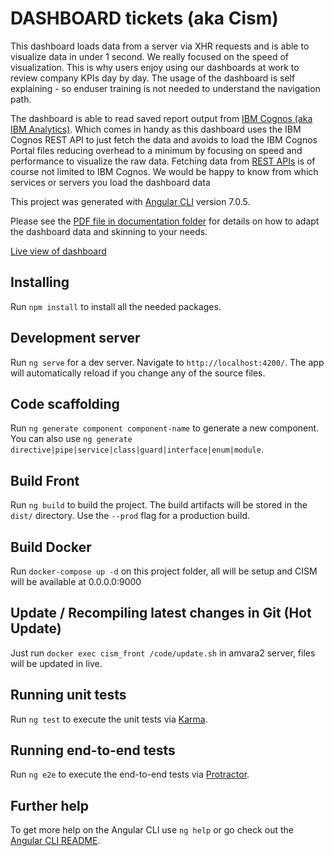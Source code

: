 # DASHBOARD tickets (aka Cism)

This dashboard loads data from a server via XHR requests and is able to visualize data in under 1 second. We really focused on the speed of visualization. This is why users enjoy using our dashboards at work to review company KPIs day by day. The usage of the dashboard is self explaining - so enduser training is not needed to understand the navigation path.

The dashboard is able to read saved report output from [IBM Cognos (aka IBM Analytics)](https://www.ibm.com/products/cognos-analytics). Which comes in handy as this dashboard uses the IBM Cognos REST API to just fetch the data and avoids to load the IBM Cognos Portal files reducing overhead to a minimum by focusing on speed and performance to visualize the raw data. Fetching data from [REST APIs](https://www.ibm.com/support/knowledgecenter/SSEP7J_11.1.0/com.ibm.swg.ba.cognos.ca_api.doc/swagger_ca.json) is of course not limited to IBM Cognos. We would be happy to know from which services or servers you load the dashboard data

This project was generated with [Angular CLI](https://github.com/angular/angular-cli) version 7.0.5.

Please see the [PDF file in documentation folder](documentation/documentation-en.pdf) for details on how to adapt the dashboard data and skinning to your needs.

[Live view of dashboard](https://amvara-consulting.github.io/dashboard_tickets.github.io/#/)

## Installing

Run `npm install` to install all the needed packages.

## Development server

Run `ng serve` for a dev server. Navigate to `http://localhost:4200/`. The app will automatically reload if you change any of the source files.

## Code scaffolding

Run `ng generate component component-name` to generate a new component. You can also use `ng generate directive|pipe|service|class|guard|interface|enum|module`.

## Build Front

Run `ng build` to build the project. The build artifacts will be stored in the `dist/` directory. Use the `--prod` flag for a production build.

## Build Docker

Run `docker-compose up -d` on this project folder, all will be setup and CISM will be available at 0.0.0.0:9000

## Update / Recompiling latest changes in Git (Hot Update)

Just run `docker exec cism_front /code/update.sh` in amvara2 server, files will be updated in live.

## Running unit tests

Run `ng test` to execute the unit tests via [Karma](https://karma-runner.github.io).

## Running end-to-end tests

Run `ng e2e` to execute the end-to-end tests via [Protractor](http://www.protractortest.org/).

## Further help

To get more help on the Angular CLI use `ng help` or go check out the [Angular CLI README](https://github.com/angular/angular-cli/blob/master/README.md).
